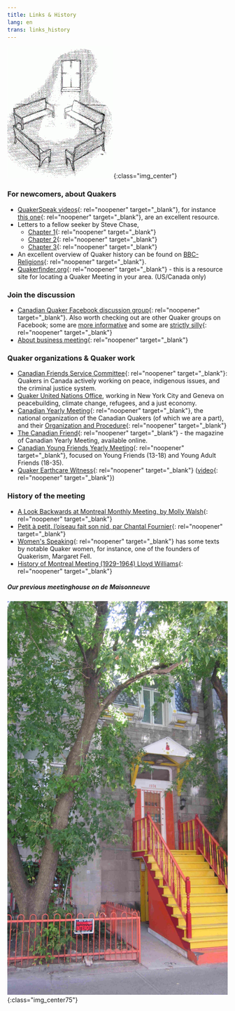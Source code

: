 ```yaml
---
title: Links & History
lang: en
trans: links_history
---
```

![Benches with light](assets/images/benches2-243x300.gif){:class="img_center"}
### For newcomers, about Quakers
* [QuakerSpeak videos](https://quakerspeak.com/){:  rel="noopener" target="_blank"}, for instance [this one](https://www.youtube.com/watch?time_continue=1&v=I63xA-VZGXw&feature=emb_title){:  rel="noopener" target="_blank"}, are an excellent resource.
* Letters to a fellow seeker by Steve Chase, 
  * [Chapter 1](https://drive.google.com/file/d/0B8iS545He0DEcmV2NFhHb1J2ak0/view){:  rel="noopener" target="_blank"}
  * [Chapter 2](https://drive.google.com/file/d/0B8iS545He0DEVnRLRWdlM1ZZdFk/view){:  rel="noopener" target="_blank"}
  * [Chapter 3](https://drive.google.com/file/d/0B8iS545He0DESzJPMEx0aTlPbEk/view){:  rel="noopener" target="_blank"}
* An excellent overview of Quaker history can be found on [BBC-Religions](https://www.bbc.co.uk/religion/religions/christianity/subdivisions/quakers_1.shtml){:  rel="noopener" target="_blank"}.
* [Quakerfinder.org](http://www.quakerfinder.org){:  rel="noopener" target="_blank"} - this is a resource site for locating a Quaker Meeting in your area. (US/Canada only) 

  
### Join the discussion
* [Canadian Quaker Facebook discussion group](https://www.facebook.com/groups/532516183429702/){:  rel="noopener" target="_blank"}. Also worth checking out are other Quaker groups on Facebook; some are [more informative](https://www.facebook.com/groups/2207263944/) and some are [strictly silly](https://www.facebook.com/groups/assbadfriends/){:  rel="noopener" target="_blank"}
* [About business meeting](https://quakerscotland.org/quaker-business-meetings){:  rel="noopener" target="_blank"}

### Quaker organizations & Quaker work
* [Canadian Friends Service Committee](quakerservice.ca){:  rel="noopener" target="_blank"}: Quakers in Canada actively working on peace, indigenous issues, and the criminal justice system.
* [Quaker United Nations Office](https://quno.org/), working in New York City and Geneva on peacebuilding, climate change, refugees, and a just economy.
* [Canadian Yearly Meeting](https://www.quaker.ca){:  rel="noopener" target="_blank"}, the national organization of the Canadian Quakers (of which we are a part), and their [Organization and Procedure](https://quaker.ca/resources/organization-and-procedure/){:  rel="noopener" target="_blank"} 
* [The Canadian Friend](https://quaker.ca/resources/the-canadian-friend/){:  rel="noopener" target="_blank"} - the magazine of Canadian Yearly Meeting, available online. 
* [Canadian Young Friends Yearly Meeting](http://yf.quaker.ca){:  rel="noopener" target="_blank"}, focused on Young Friends (13-18) and Young Adult Friends (18-35). 
* [Quaker Earthcare Witness](https://www.quakerearthcare.org/){:  rel="noopener" target="_blank"} ([video](https://www.youtube.com/watch?v=5GBZUEeX1M0){:  rel="noopener" target="_blank"})

### History of the meeting
* [A Look Backwards at Montreal Monthly Meeting, by Molly Walsh](/assets/PDF/MMM-History-CF.V100.05.13-14.pdf){:  rel="noopener" target="_blank"} 
* [Petit à petit, l’oiseau fait son nid, par Chantal Fournier](/assets/PDF/MMM-History-CF.V100.05.15.pdf){:  rel="noopener" target="_blank"}
* [Women's Speaking](http://www.qhpress.org/texts/fell.html){:  rel="noopener" target="_blank"} has some texts by notable Quaker women, for instance, one of the founders of Quakerism, Margaret Fell.
* [History of Montreal Meeting (1929-1964) Lloyd Williams](/assets/PDF/MMM_history-Lloyd-Williams.pdf){:  rel="noopener" target="_blank"}

##### Our previous meetinghouse on de Maisonneuve
![Our previous meetinghouse on de Maisonneuve](/assets/images/1974%20MaisW%20(1).JPG){:class="img_center75"}
